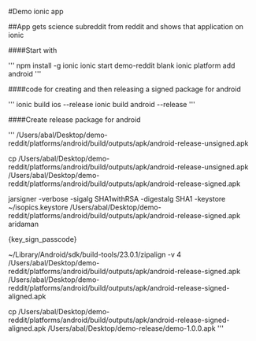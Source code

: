 #Demo ionic app

##App gets science subreddit from reddit and shows that application on ionic

####Start with

'''
npm install -g ionic
ionic start demo-reddit blank
ionic platform add android
'''

####code for creating and then releasing a signed package for android

'''
ionic build ios --release
ionic build android --release
'''

####Create release package for android

'''
/Users/abal/Desktop/demo-reddit/platforms/android/build/outputs/apk/android-release-unsigned.apk

cp  /Users/abal/Desktop/demo-reddit/platforms/android/build/outputs/apk/android-release-unsigned.apk /Users/abal/Desktop/demo-reddit/platforms/android/build/outputs/apk/android-release-signed.apk

jarsigner -verbose -sigalg SHA1withRSA -digestalg SHA1 -keystore ~/isopics.keystore /Users/abal/Desktop/demo-reddit/platforms/android/build/outputs/apk/android-release-signed.apk aridaman

{key_sign_passcode}

~/Library/Android/sdk/build-tools/23.0.1/zipalign -v 4 /Users/abal/Desktop/demo-reddit/platforms/android/build/outputs/apk/android-release-signed.apk  /Users/abal/Desktop/demo-reddit/platforms/android/build/outputs/apk/android-release-signed-aligned.apk

cp /Users/abal/Desktop/demo-reddit/platforms/android/build/outputs/apk/android-release-signed-aligned.apk /Users/abal/Desktop/demo-release/demo-1.0.0.apk
'''

